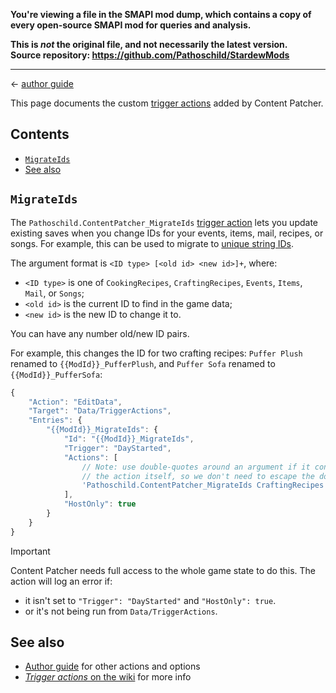 **You're viewing a file in the SMAPI mod dump, which contains a copy of every open-source SMAPI mod
for queries and analysis.**

**This is _not_ the original file, and not necessarily the latest version.**  
**Source repository: https://github.com/Pathoschild/StardewMods**

----

← [author guide](../author-guide.md)

This page documents the custom [trigger actions](https://stardewvalleywiki.com/Modding:Trigger_actions) added by
Content Patcher.

## Contents
* [`MigrateIds`](#migrateids)
* [See also](#see-also)

## `MigrateIds`
The `Pathoschild.ContentPatcher_MigrateIds` [trigger action](https://stardewvalleywiki.com/Modding:Trigger_actions)
lets you update existing saves when you change IDs for your events, items, mail, recipes, or songs. For example, this
can be used to migrate to [unique string IDs](https://stardewvalleywiki.com/Modding:Common_data_field_types#Unique_string_ID).

The argument format is `<ID type> [<old id> <new id>]+`, where:
- `<ID type>` is one of `CookingRecipes`, `CraftingRecipes`, `Events`, `Items`, `Mail`, or `Songs`;
- `<old id>` is the current ID to find in the game data;
- `<new id>` is the new ID to change it to.

You can have any number old/new ID pairs.

For example, this changes the ID for two crafting recipes: `Puffer Plush` renamed to `{{ModId}}_PufferPlush`, and `Puffer
Sofa` renamed to `{{ModId}}_PufferSofa`:

```js
{
    "Action": "EditData",
    "Target": "Data/TriggerActions",
    "Entries": {
        "{{ModId}}_MigrateIds": {
            "Id": "{{ModId}}_MigrateIds",
            "Trigger": "DayStarted",
            "Actions": [
                // Note: use double-quotes around an argument if it contains spaces. This example has single-quotes for
                // the action itself, so we don't need to escape the double-quotes inside it.
                'Pathoschild.ContentPatcher_MigrateIds CraftingRecipes "Puffer Plush" {{ModId}}_PufferPlush "Puffer Sofa" {{ModId}}_PufferSofa'
            ],
            "HostOnly": true
        }
    }
}
```

> [!IMPORTANT]  
> Content Patcher needs full access to the whole game state to do this. The action will log an error if:
>* it isn't set to `"Trigger": "DayStarted"` and `"HostOnly": true`.
>* or it's not being run from `Data/TriggerActions`.

## See also
* [Author guide](../author-guide.md) for other actions and options
* [_Trigger actions_ on the wiki](https://stardewvalleywiki.com/Modding:Trigger_actions) for more info
